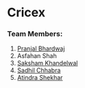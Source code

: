 # Cricex

### Team Members:
1. [Pranjal Bhardwaj](https://github.com/DecimatorMind)
2. Asfahan Shah
3. [Saksham Khandelwal](https://github.com/Sakshamkhandelwal123)
4. [Sadhil Chhabra](https://github.com/sadhilchhabra)
5. [Atindra Shekhar](https://github.com/atindra305)
